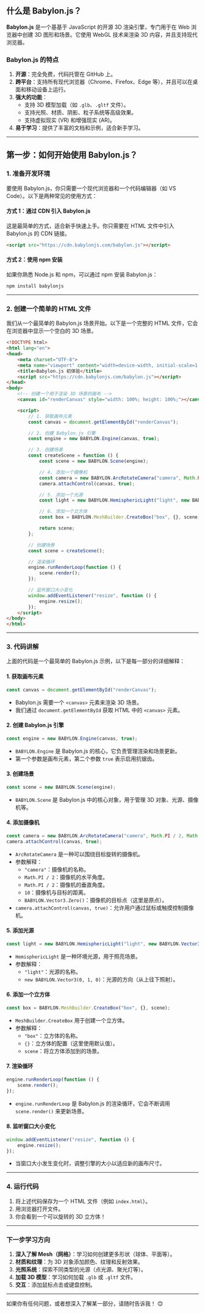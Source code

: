 

## **什么是 Babylon.js？**
**Babylon.js** 是一个基基于 JavaScript 的开源 3D 渲染引擎，专门用于在 Web 浏览器中创建 3D 图形和场景。它使用 WebGL 技术来渲染 3D 内容，并且支持现代浏览器。

### **Babylon.js 的特点**
1. **开源**：完全免费，代码托管在 GitHub 上。
2. **跨平台**：支持所有现代浏览器（Chrome、Firefox、Edge 等），并且可以在桌面和移动设备上运行。
3. **强大的功能**：
   - 支持 3D 模型加载（如 `.glb`、`.gltf` 文件）。
   - 支持光照、材质、阴影、粒子系统等高级效果。
   - 支持虚拟现实 (VR) 和增强现实 (AR)。
4. **易于学习**：提供了丰富的文档和示例，适合新手学习。

---

## **第一步：如何开始使用 Babylon.js？**

### **1. 准备开发环境**
要使用 Babylon.js，你只需要一个现代浏览器和一个代码编辑器（如 VS Code）。以下是两种常见的使用方式：

#### **方式 1：通过 CDN 引入 Babylon.js**
这是最简单的方式，适合新手快速上手。你只需要在 HTML 文件中引入 Babylon.js 的 CDN 链接。

```html
<script src="https://cdn.babylonjs.com/babylon.js"></script>
```

#### **方式 2：使用 npm 安装**
如果你熟悉 Node.js 和 npm，可以通过 npm 安装 Babylon.js：

```bash
npm install babylonjs
```

---

### **2. 创建一个简单的 HTML 文件**
我们从一个最简单的 Babylon.js 场景开始。以下是一个完整的 HTML 文件，它会在浏览器中显示一个空白的 3D 场景。

```html
<!DOCTYPE html>
<html lang="en">
<head>
    <meta charset="UTF-8">
    <meta name="viewport" content="width=device-width, initial-scale=1.0">
    <title>Babylon.js 初体验</title>
    <script src="https://cdn.babylonjs.com/babylon.js"></script>
</head>
<body>
    <!-- 创建一个用于渲染 3D 场景的画布 -->
    <canvas id="renderCanvas" style="width: 100%; height: 100%;"></canvas>

    <script>
        // 1. 获取画布元素
        const canvas = document.getElementById("renderCanvas");

        // 2. 创建 Babylon.js 引擎
        const engine = new BABYLON.Engine(canvas, true);

        // 3. 创建场景
        const createScene = function () {
            const scene = new BABYLON.Scene(engine);

            // 4. 添加一个摄像机
            const camera = new BABYLON.ArcRotateCamera("camera", Math.PI / 2, Math.PI / 2, 10, BABYLON.Vector3.Zero(), scene);
            camera.attachControl(canvas, true);

            // 5. 添加一个光源
            const light = new BABYLON.HemisphericLight("light", new BABYLON.Vector3(0, 1, 0), scene);

            // 6. 添加一个立方体
            const box = BABYLON.MeshBuilder.CreateBox("box", {}, scene);

            return scene;
        };

        // 创建场景
        const scene = createScene();

        // 渲染循环
        engine.runRenderLoop(function () {
            scene.render();
        });

        // 监听窗口大小变化
        window.addEventListener("resize", function () {
            engine.resize();
        });
    </script>
</body>
</html>
```

---

### **3. 代码讲解**
上面的代码是一个最简单的 Babylon.js 示例，以下是每一部分的详细解释：

#### **1. 获取画布元素**
```javascript
const canvas = document.getElementById("renderCanvas");
```
- Babylon.js 需要一个 `<canvas>` 元素来渲染 3D 场景。
- 我们通过 `document.getElementById` 获取 HTML 中的 `<canvas>` 元素。

#### **2. 创建 Babylon.js 引擎**
```javascript
const engine = new BABYLON.Engine(canvas, true);
```
- `BABYLON.Engine` 是 Babylon.js 的核心，它负责管理渲染和场景更新。
- 第一个参数是画布元素，第二个参数 `true` 表示启用抗锯齿。

#### **3. 创建场景**
```javascript
const scene = new BABYLON.Scene(engine);
```
- `BABYLON.Scene` 是 Babylon.js 中的核心对象，用于管理 3D 对象、光源、摄像机等。

#### **4. 添加摄像机**
```javascript
const camera = new BABYLON.ArcRotateCamera("camera", Math.PI / 2, Math.PI / 2, 10, BABYLON.Vector3.Zero(), scene);
camera.attachControl(canvas, true);
```
- `ArcRotateCamera` 是一种可以围绕目标旋转的摄像机。
- 参数解释：
  - `"camera"`：摄像机的名称。
  - `Math.PI / 2`：摄像机的水平角度。
  - `Math.PI / 2`：摄像机的垂直角度。
  - `10`：摄像机与目标的距离。
  - `BABYLON.Vector3.Zero()`：摄像机的目标点（这里是原点）。
- `camera.attachControl(canvas, true)`：允许用户通过鼠标或触摸控制摄像机。

#### **5. 添加光源**
```javascript
const light = new BABYLON.HemisphericLight("light", new BABYLON.Vector3(0, 1, 0), scene);
```
- `HemisphericLight` 是一种环境光源，用于照亮场景。
- 参数解释：
  - `"light"`：光源的名称。
  - `new BABYLON.Vector3(0, 1, 0)`：光源的方向（从上往下照射）。

#### **6. 添加一个立方体**
```javascript
const box = BABYLON.MeshBuilder.CreateBox("box", {}, scene);
```
- `MeshBuilder.CreateBox` 用于创建一个立方体。
- 参数解释：
  - `"box"`：立方体的名称。
  - `{}`：立方体的配置（这里使用默认值）。
  - `scene`：将立方体添加到的场景。

#### **7. 渲染循环**
```javascript
engine.runRenderLoop(function () {
    scene.render();
});
```
- `engine.runRenderLoop` 是 Babylon.js 的渲染循环，它会不断调用 `scene.render()` 来更新场景。

#### **8. 监听窗口大小变化**
```javascript
window.addEventListener("resize", function () {
    engine.resize();
});
```
- 当窗口大小发生变化时，调整引擎的大小以适应新的画布尺寸。

---

### **4. 运行代码**
1. 将上述代码保存为一个 HTML 文件（例如 `index.html`）。
2. 用浏览器打开文件。
3. 你会看到一个可以旋转的 3D 立方体！

---

### **下一步学习方向**
1. **深入了解 Mesh（网格）**：学习如何创建更多形状（球体、平面等）。
2. **材质和纹理**：为 3D 对象添加颜色、纹理和反射效果。
3. **光照系统**：探索不同类型的光源（点光源、聚光灯等）。
4. **加载 3D 模型**：学习如何加载 `.glb` 或 `.gltf` 文件。
5. **交互**：添加鼠标点击或键盘控制。

---

如果你有任何问题，或者想深入了解某一部分，请随时告诉我！ 😊

